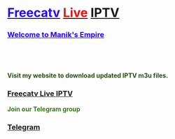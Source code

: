 <h1 style="text-align: left;"><a href="https://freecatv.blogspot.com/" target="_blank"><span style="color: #2b00fe;">Freecatv</span></a> <a href="https://freecatv.blogspot.com/" target="_blank"><span style="color: red;">Live</span></a> <span style="color: #2b00fe;"><span style="color: #2b00fe;"><a href="https://freecatv.blogspot.com/" target="_blank">IPTV</a></span> </span><span style="color: #2b00fe;"><b>&nbsp;</b></span></h1><h3 style="text-align: left;"><a href="https://freecatv.blogspot.com/" target="_blank"><span style="color: #2b00fe;"><b>Welcome to Manik's Empire</b></span></a></h3><div><div class="separator" style="clear: both;"><a href="https://blogger.googleusercontent.com/img/b/R29vZ2xl/AVvXsEh6WOSyG0y64tnljWCsq4FaOz-S_DKQVWCcmh8tiykQLjt0SdzrH9JdMb36mXqf76dHN0D8gSTHd8bJeYRIrVeoQazm4Y5P4hy_buvhGuPzZnm8TuqeJ47WjtTlOsb29DIY4J2Lv9eWHGXzAcxyDA_aFx5Le4ofl5Q6ejhXNKlAm-Oy-loh82WQqx-p/s1600/Add-a-heading.jpg" style="display: block; padding: 1em 0px; text-align: center;"><img alt="" border="0" data-original-height="675" data-original-width="1200" src="https://blogger.googleusercontent.com/img/b/R29vZ2xl/AVvXsEh6WOSyG0y64tnljWCsq4FaOz-S_DKQVWCcmh8tiykQLjt0SdzrH9JdMb36mXqf76dHN0D8gSTHd8bJeYRIrVeoQazm4Y5P4hy_buvhGuPzZnm8TuqeJ47WjtTlOsb29DIY4J2Lv9eWHGXzAcxyDA_aFx5Le4ofl5Q6ejhXNKlAm-Oy-loh82WQqx-p/s1600/Add-a-heading.jpg" /></a></div><br /></div><p><b><span style="color: #274e13;">Visit my website to download updated IPTV m3u files.</span><span style="color: #783f04;">&nbsp;</span></b></p><h3 style="text-align: left;"><a href="https://freecatv.blogspot.com/" target="_blank"><b>Freecatv Live IPTV</b></a></h3><p><b style="color: #38761d;">Join our Telegram group</b></p><h3 style="text-align: left;"><span style="color: #38761d;"><a href="https://t.me/freecatvm3u8" target="_blank">Telegram</a></span></h3>
